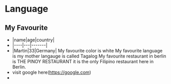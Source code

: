# Language
## My Favourite
- |name|age|country|
- |----|---|-------|
- |Martin|33|Germany|
My favourite color is white
My favourite language is my mother langauge is called Tagalog
My favourite restaurant in berlin is THE PINOY RESTAURANT it is the only Filipino restaurant here in Berlin.
- visit google here(https://google.com)
- 

